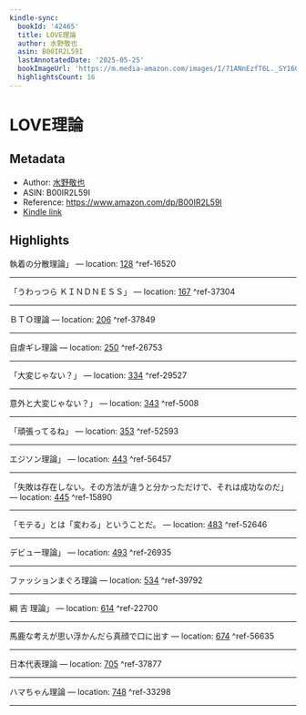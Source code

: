 ```yaml
---
kindle-sync:
  bookId: '42465'
  title: LOVE理論
  author: 水野敬也
  asin: B00IR2L59I
  lastAnnotatedDate: '2025-05-25'
  bookImageUrl: 'https://m.media-amazon.com/images/I/71ANnEzfT6L._SY160.jpg'
  highlightsCount: 16
---
```

# LOVE理論
## Metadata
* Author: [水野敬也](https://www.amazon.comundefined)
* ASIN: B00IR2L59I
* Reference: https://www.amazon.com/dp/B00IR2L59I
* [Kindle link](kindle://book?action=open&asin=B00IR2L59I)

## Highlights
執着の分散理論」 — location: [128](kindle://book?action=open&asin=B00IR2L59I&location=128) ^ref-16520

---
「うわっつら ＫＩＮＤＮＥＳＳ」 — location: [167](kindle://book?action=open&asin=B00IR2L59I&location=167) ^ref-37304

---
ＢＴＯ理論 — location: [206](kindle://book?action=open&asin=B00IR2L59I&location=206) ^ref-37849

---
自虐ギレ理論 — location: [250](kindle://book?action=open&asin=B00IR2L59I&location=250) ^ref-26753

---
「大変じゃない？」 — location: [334](kindle://book?action=open&asin=B00IR2L59I&location=334) ^ref-29527

---
意外と大変じゃない？」 — location: [343](kindle://book?action=open&asin=B00IR2L59I&location=343) ^ref-5008

---
「頑張ってるね」 — location: [353](kindle://book?action=open&asin=B00IR2L59I&location=353) ^ref-52593

---
エジソン理論」 — location: [443](kindle://book?action=open&asin=B00IR2L59I&location=443) ^ref-56457

---
「失敗は存在しない。その方法が違うと分かっただけで、それは成功なのだ」 — location: [445](kindle://book?action=open&asin=B00IR2L59I&location=445) ^ref-15890

---
「モテる」とは「変わる」ということだ。 — location: [483](kindle://book?action=open&asin=B00IR2L59I&location=483) ^ref-52646

---
デビュー理論」 — location: [493](kindle://book?action=open&asin=B00IR2L59I&location=493) ^ref-26935

---
ファッションまぐろ理論 — location: [534](kindle://book?action=open&asin=B00IR2L59I&location=534) ^ref-39792

---
綱 吉 理論」 — location: [614](kindle://book?action=open&asin=B00IR2L59I&location=614) ^ref-22700

---
馬鹿な考えが思い浮かんだら真顔で口に出す — location: [674](kindle://book?action=open&asin=B00IR2L59I&location=674) ^ref-56635

---
日本代表理論 — location: [705](kindle://book?action=open&asin=B00IR2L59I&location=705) ^ref-37877

---
ハマちゃん理論 — location: [748](kindle://book?action=open&asin=B00IR2L59I&location=748) ^ref-33298

---
